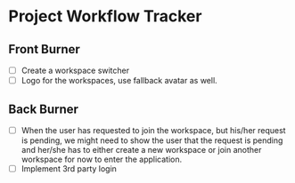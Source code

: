# Project Workflow Tracker

## Front Burner
 - [ ] Create a workspace switcher
 - [ ] Logo for the workspaces, use fallback avatar as well.

## Back Burner
- [ ] When the user has requested to join the workspace, but his/her request is pending, we might need to show the user that the request is pending and her/she has to either create a new workspace or join another workspace for now to enter the application.
- [ ] Implement 3rd party login

